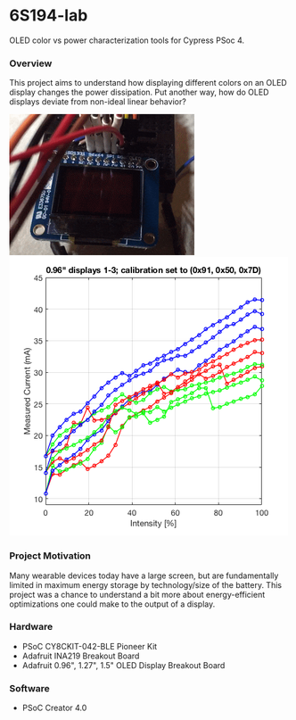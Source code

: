 # 6S194-lab
OLED color vs power characterization tools for Cypress PSoc 4.

### Overview
This project aims to understand how displaying different colors on an OLED display changes the power dissipation. Put another way, how do OLED displays deviate from non-ideal linear behavior?

![TestCycle Demo](Analysis/TestCycleDemo.gif)
![TestCycle Results](Analysis/TestCycleResults.png)


### Project Motivation
Many wearable devices today have a large screen, but are fundamentally limited in maximum energy storage by technology/size of the battery. This project was a chance to understand a bit more about energy-efficient optimizations one could make to the output of a display.


### Hardware
- PSoC CY8CKIT-042-BLE Pioneer Kit
- Adafruit INA219 Breakout Board
- Adafruit 0.96", 1.27", 1.5" OLED Display Breakout Board

### Software
- PSoC Creator 4.0
